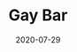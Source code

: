 --- 
title: "Gay Bar"
date: 2020-07-29
categories: arrangements
pdf-link: gay-bar-electric-six-alex-kappen-2020.pdf
pdf-lyric: "#"
yt-link: "#"
muse-link: https://musescore.com/user/28025112/scores/6271740
---